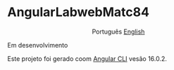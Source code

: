 # AngularLabwebMatc84
<p align="center">
    <span>Português</span>
    <a href="readme-lang/portuguese#AngularLabwebMatc84">English</a> 
</p>

Em desenvolvimento

Este projeto foi gerado coom [Angular CLI](https://github.com/angular/angular-cli)  vesão 16.0.2.